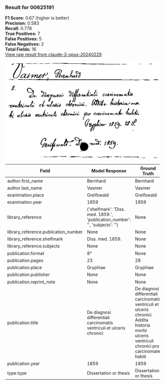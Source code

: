 ### Result for 00625191
**F1 Score:** 0.67 (higher is better)<br>**Precision:** 0.583<br>**Recall:** 0.778<br>**True Positives:** 7<br>**False Positives:** 5<br>**False Negatives:** 2<br>**Total Fields:** 16<br>[View raw result from claude-3-opus-20240229](https://github.com/RISE-UNIBAS/humanities_data_benchmark/blob/main/results/2025-09-02/T0145/request_T0145_00625191.json)

<img src="https://github.com/RISE-UNIBAS/humanities_data_benchmark/blob/main/benchmarks/zettelkatalog/images/00625191.jpg?raw=true" alt="00625191" width="600px">

| Field | Model Response | Ground Truth | Fuzzy Score | Match |
|-------|----------------|--------------|-------------|-------|
| author.first_name | Bernhard | Bernhard | 1.000 | ✅ |
| author.last_name | Vasmer | Vasmer | 1.000 | ✅ |
| examination.place | Greifswald | Greifswald | 1.000 | ✅ |
| examination.year | 1859 | 1859 | 1.000 | ✅ |
| library_reference | {'shelfmark': 'Diss. med. 1859.', 'publication_number': '', 'subjects': ''} | None | 0.000 | ❌ |
| library_reference.publication_number | None | None | 1.000 | ✅ |
| library_reference.shelfmark | Diss. med. 1859. | None | 0.000 | ❌ |
| library_reference.subjects | None | None | 1.000 | ✅ |
| publication.format | 8° | None | 0.000 | ❌ |
| publication.pages | 23 | 28 | 0.500 | ❌ |
| publication.place | Gryphiae | Gryphiae | 1.000 | ✅ |
| publication.publisher | None | None | 1.000 | ✅ |
| publication.reprint_note | None | None | 1.000 | ✅ |
| publication.title | De diagnosi differentiali carcinomatis ventriculi et ulceris chronici | De diagnosi differentiali carcinomatis ventriculi et ulceris chronici. Addita historia morbi ulceris ventriculi chronici pro carcinomate habiti | 0.651 | ❌ |
| publication.year | 1859 | 1859 | 1.000 | ✅ |
| type.type | Dissertation or thesis | Dissertation or thesis | 1.000 | ✅ |
